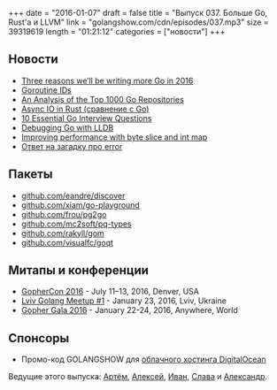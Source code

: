 +++
date = "2016-01-07"
draft = false
title = "Выпуск 037. Больше Go, Rust'а и LLVM"
link = "golangshow.com/cdn/episodes/037.mp3"
size = 39319619
length = "01:21:12"
categories = ["новости"]
+++

## Новости
- [Three reasons we’ll be writing more Go in 2016](http://www.wintr.us/blog/three-reasons-go)
- [Goroutine IDs](http://blog.sgmansfield.com/2015/12/goroutine-ids/)
- [An Analysis of the Top 1000 Go Repositories](http://blog.sgmansfield.com/2016/01/an-analysis-of-the-top-1000-go-repositories/)
- [Async IO in Rust (сравнение с Go)](https://medium.com/@paulcolomiets/async-io-in-rust-part-iii-cbfd10f17203)
- [10 Essential Go Interview Questions](http://www.toptal.com/go/interview-questions)
- [Debugging Go with LLDB](https://groups.google.com/forum/#!topic/golang-nuts/pzpNcarQcvo)
- [Improving performance with byte slice and int map](https://skarlso.github.io/2016/01/05/improving-performance-with-byte-slice-and-int-map/)
- [Ответ на загадку про error](https://golang.org/doc/faq#nil_error)

## Пакеты
- [github.com/eandre/discover](https://github.com/eandre/discover)
- [github.com/xiam/go-playground](https://github.com/xiam/go-playground)
- [github.com/frou/pg2go](https://github.com/frou/pg2go)
- [github.com/mc2soft/pq-types](https://github.com/mc2soft/pq-types)
- [github.com/rakyll/gom](https://github.com/rakyll/gom)
- [github.com/visualfc/goqt](https://github.com/visualfc/goqt)

## Митапы и конференции
- [GopherCon 2016](https://www.gophercon.com) - July 11–13, 2016, Denver, USA
- [Lviv Golang Meetup #1](http://www.meetup.com/Lviv-Golang-Group/events/227453083/) - January 23, 2016, Lviv, Ukraine
- [Gopher Gala 2016](http://gophergala.com) - January 22-24, 2016, Anywhere, World

## Спонсоры
- Промо-код GOLANGSHOW для [облачного хостинга DigitalOcean](https://www.digitalocean.com/?utm_campaign=golangshow&utm_medium=podcast&refcode=63eedb038a3e)

Ведущие этого выпуска: [Артём](https://twitter.com/miolini), [Алексей](https://twitter.com/paaleksey), [Иван](https://twitter.com/idanyliuk), [Слава](https://twitter.com/m0sth8) и [Александр](https://twitter.com/LK4D4math).

